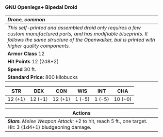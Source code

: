 
### GNU Openlegs+ Bipedal Droid
| _Drone, common_ | 
|:-------------|
| _This self-printed and assembled droid only requires a few custom manufactured parts, and has modifiable blueprints.  It follows the same structure of the Openwalker, but is printed with higher quality components._ | 
| **Armor Class**  12 |
| **Hit Points**  12 (2d8+2) |
| **Speed** 30 ft.|
| **Standard Price:** 800 kilobucks |
<table class="abilities">
  <thead><tr><th>STR</th><th>DEX</th><th>CON</th><th>WIS</th><th>INT</th> <th>CHA</th>
    </tr>
  </thead>
  <tbody>
    <tr>
      <td>12 (+1)</td>
      <td>12 (+1)</td>
      <td>12 (+1)</td>
      <td>1 (-5)</td>
      <td>1 (-5)</td>
      <td>10 (+0)</td>
    </tr>
  </tbody>
</table>

| **Actions** |
|---|
| ***Slam.*** *Melee Weapon Attack:* +2 to hit, reach 5 ft., one target. Hit: 3 (1d4+1) bludgeoning damage. |
